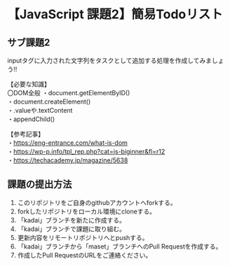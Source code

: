 # 【JavaScript 課題2】簡易Todoリスト
## サブ課題2
inputタグに入力された文字列をタスクとして追加する処理を作成してみましょう!!

【必要な知識】  
〇DOM全般
・document.getElementByID()  
・document.createElement()  
・.valueや.textContent  
・appendChild()  

【参考記事】  
・https://eng-entrance.com/what-is-dom   
・https://wp-p.info/tpl_rep.php?cat=js-biginner&fl=r12  
・https://techacademy.jp/magazine/5638  

## 課題の提出方法
1. このリポジトリをご自身のgithubアカウントへforkする。
2. forkしたリポジトリをローカル環境にcloneする。 
3. 「kadai」ブランチを新たに作成する。
3. 「kadai」ブランチで課題に取り組む。
4. 更新内容をリモートリポジトリへとpushする。
5. 「kadai」ブランチから「maset」ブランチへのPull Requestを作成する。
6. 作成したPull RequestのURLをご連絡ください。
